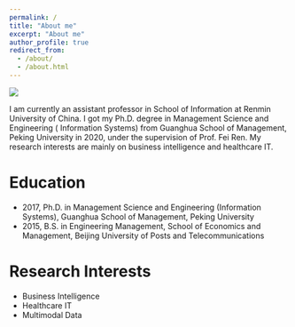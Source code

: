 ```yaml
---
permalink: /
title: "About me"
excerpt: "About me"
author_profile: true
redirect_from: 
  - /about/
  - /about.html
---
```


![](../images/webpage.jpg)

I am currently an assistant professor in School of Information at Renmin University of China. I got my Ph.D. degree in Management Science and Engineering ( Information Systems) from Guanghua School of Management, Peking University in 2020, under the supervision of Prof. Fei Ren. My research interests are mainly on business intelligence and healthcare IT.


# Education

- 2017, Ph.D. in Management Science and Engineering (Information Systems), Guanghua School of Management, Peking University
- 2015, B.S. in Engineering Management, School of Economics and Management, Beijing University of Posts and Telecommunications


# Research Interests

- Business Intelligence
- Healthcare IT
- Multimodal Data
